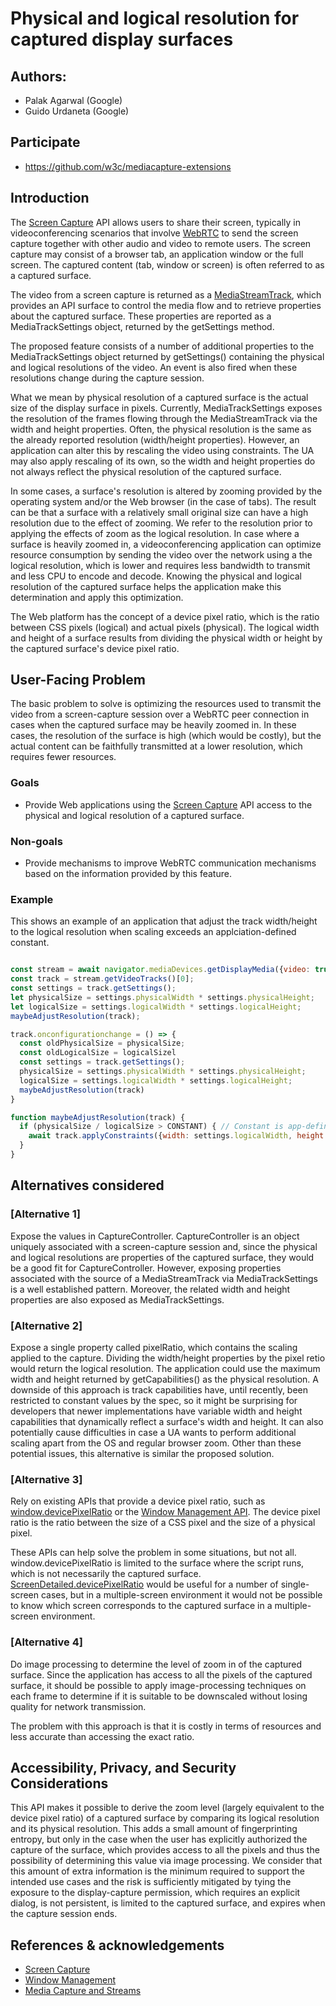 # Physical and logical resolution for captured display surfaces

## Authors:

- Palak Agarwal (Google)
- Guido Urdaneta (Google)

## Participate
- https://github.com/w3c/mediacapture-extensions


## Introduction

The [Screen Capture](https://w3c.github.io/mediacapture-screen-share/)
API allows users to share their screen, typically in videoconferencing
scenarios that involve [WebRTC](https://w3c.github.io/webrtc-pc/) to send
the screen capture together with other audio and video to remote users.
The screen capture may consist of a browser tab, an application window or the
full screen. The captured content (tab, window or screen) is
often referred to as a captured surface.

The video from a screen capture is returned as a [MediaStreamTrack](), which
provides an API surface to control the media flow and to retrieve properties
about the captured surface. These properties are reported as a MediaTrackSettings
object, returned by the getSettings method.

The proposed feature consists of a number of additional properties to the
MediaTrackSettings object returned by getSettings() containing the physical
and logical resolutions of the video. An event is also fired when these
resolutions change during the capture session.

What we mean by physical resolution of a captured surface is the actual size
of the display surface in pixels. Currently, MediaTrackSettings exposes the
resolution of the frames flowing through the MediaStreamTrack via the width and
height properties. Often, the physical resolution is the same as the already
reported resolution (width/height properties). However, an application can
alter this by rescaling the video using constraints. The UA may also apply
rescaling of its own, so the width and height properties do not always reflect
the physical resolution of the captured surface.

In some cases, a surface's resolution is altered by zooming provided by the
operating system and/or the Web browser (in the case of tabs). The result can
be that a surface with a relatively small original size can have a high
resolution due to the effect of zooming. We refer to the resolution prior to
applying the effects of zoom as the logical resolution. In case where a surface
is heavily zoomed in, a videoconferencing application can  optimize resource
consumption by sending the video over the network using a the logical
resolution, which is lower and requires less bandwidth to transmit and less
CPU to encode and decode. Knowing the physical and logical resolution of the
captured surface helps the application make this determination and apply this
optimization.

The Web platform has the concept of a device pixel ratio, which is the
ratio between CSS pixels (logical) and actual pixels (physical). The logical
width and height of a surface results from dividing the physical width or height
by the captured surface's device pixel ratio.

## User-Facing Problem

The basic problem to solve is optimizing the resources used to transmit the
video from a screen-capture session over a WebRTC peer connection in cases
when the captured surface may be heavily zoomed in. In these cases, the
resolution of the surface is high (which would be costly), but the actual
content can be faithfully transmitted at a lower resolution, which requires
fewer resources.

### Goals

- Provide Web applications using the
  [Screen Capture](https://w3c.github.io/mediacapture-screen-share/) API access
  to the physical and logical resolution of a captured surface.

### Non-goals

- Provide mechanisms to improve WebRTC communication mechanisms based on the
information provided by this feature.


### Example

This shows an example of an application that adjust the track width/height to
the logical resolution when scaling exceeds an applciation-defined constant.

```js

const stream = await navigator.mediaDevices.getDisplayMedia({video: true});
const track = stream.getVideoTracks()[0];
const settings = track.getSettings();
let physicalSize = settings.physicalWidth * settings.physicalHeight;
let logicalSize = settings.logicalWidth * settings.logicalHeight;
maybeAdjustResolution(track);

track.onconfigurationchange = () => {
  const oldPhysicalSize = physicalSize;
  const oldLogicalSize = logicalSizel
  const settings = track.getSettings();
  physicalSize = settings.physicalWidth * settings.physicalHeight;
  logicalSize = settings.logicalWidth * settings.logicalHeight;
  maybeAdjustResolution(track)
}

function maybeAdjustResolution(track) {
  if (physicalSize / logicalSize > CONSTANT) { // Constant is app-defined
    await track.applyConstraints({width: settings.logicalWidth, height: settings.logicalHeight});
  }
}
```

## Alternatives considered

### [Alternative 1]

Expose the values in CaptureController. CaptureController is an object uniquely
associated with a screen-capture session and, since the physical and logical
resolutions are properties of the captured surface, they would be a good fit
for CaptureController. However, exposing properties associated with the source
of a MediaStreamTrack via MediaTrackSettings is a well established pattern.
Moreover, the related width and height properties are also exposed as
MediaTrackSettings.

### [Alternative 2]

Expose a single property called pixelRatio, which contains the scaling applied
to the capture. Dividing the width/height properties by the pixel retio would
return the logical resolution. The application could use the maximum width and
height returned by getCapabilities() as the physical resolution. A downside of
this approach is track capabilities have, until recently, been restricted to
constant values by the spec, so it might be surprising for developers that newer
implementations have variable width and height capabilities that dynamically
reflect a surface's width and height. It can also potentially cause difficulties
in case a UA wants to perform additional scaling apart from the OS and regular
browser zoom. Other than these potential issues, this alternative is similar
the proposed solution.

### [Alternative 3]

Rely on existing APIs that provide a device pixel ratio, such as 
[window.devicePixelRatio](https://drafts.csswg.org/cssom-view-1/#dom-window-devicepixelratio)
or the [Window Management API](https://w3c.github.io/window-management/#screen-device-pixel-ratio). 
The device pixel ratio is the ratio between the size of a CSS pixel and the size
of a physical pixel.

These APIs can help solve the problem in some situations, but not all.
window.devicePixelRatio is limited to the surface where the script runs, which
is not necessarily the captured surface. 
[ScreenDetailed.devicePixelRatio](https://w3c.github.io/window-management/#screen-device-pixel-ratio)
would be useful for a number of single-screen cases, but in a multiple-screen
environment it would not be possible to know which screen corresponds to the
captured surface in a multiple-screen environment.

### [Alternative 4]
Do image processing to determine the level of zoom in of the captured surface.
Since the application has access to all the pixels of the captured surface, it
should be possible to apply image-processing techniques on each frame to
determine if it is suitable to be downscaled without losing quality for network
transmission.

The problem with this approach is that it is costly in terms of resources and
less accurate than accessing the exact ratio.

## Accessibility, Privacy, and Security Considerations

This API makes it possible to derive the zoom level (largely equivalent to the
device pixel ratio) of a captured surface by comparing its logical resolution
and its physical resolution.
This adds a small amount of fingerprinting entropy, but only in the case when
the user has explicitly authorized the capture of the surface, which provides
access to all the pixels and thus the possibility of determining this value
via image processing.
We consider that this amount of extra information is the minimum required to
support the intended use cases and the risk is sufficiently mitigated by
tying the exposure to the display-capture permission, which requires an explicit
dialog, is not persistent, is limited to the captured surface, and expires
when the capture session ends.

## References & acknowledgements
* [Screen Capture](https://w3c.github.io/mediacapture-screen-share/)
* [Window Management](https://w3c.github.io/window-management)
* [Media Capture and Streams](https://w3c.github.io/mediacapture-main/)
